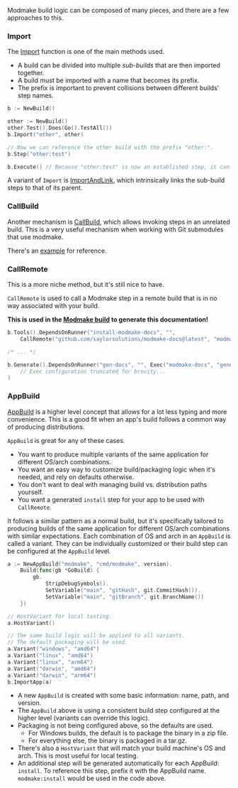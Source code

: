 Modmake build logic can be composed of many pieces, and there are a few approaches to this.

### Import

The [Import](https://pkg.go.dev/github.com/saylorsolutions/modmake#Build.Import) function is one of the main methods used.

* A build can be divided into multiple *sub-builds* that are then imported together.
* A build must be imported with a name that becomes its prefix.
* The prefix is important to prevent collisions between different builds' step names.

```go
b := NewBuild()

other := NewBuild()
other.Test().Does(Go().TestAll())
b.Import("other", other)

// Now we can reference the other build with the prefix "other:".
b.Step("other:test")

b.Execute() // Because "other:test" is now an established step, it can be invoked with "go run" too.
```

A variant of `Import` is [ImportAndLink](https://pkg.go.dev/github.com/saylorsolutions/modmake#Build.ImportAndLink), which intrinsically links the sub-build steps to that of its parent.

### CallBuild

Another mechanism is [CallBuild](https://pkg.go.dev/github.com/saylorsolutions/modmake#CallBuild), which allows invoking steps in an unrelated build.
This is a very useful mechanism when working with Git submodules that use modmake.

There's an [example](https://pkg.go.dev/github.com/saylorsolutions/modmake#example-CallBuild) for reference.

### CallRemote

This is a more niche method, but it's still nice to have.

`CallRemote` is used to call a Modmake step in a remote build that is in no way associated with your build.

**This is used in the [Modmake build](https://github.com/saylorsolutions/modmake/blob/main/modmake/build.go) to generate this documentation!**

```go
b.Tools().DependsOnRunner("install-modmake-docs", "",
	CallRemote("github.com/saylorsolutions/modmake-docs@latest", "modmake/build.go", "modmake-docs:install"))

/* ... */

b.Generate().DependsOnRunner("gen-docs", "", Exec("modmake-docs", "generate").
	// Exec configuration truncated for brevity...
)
```

### AppBuild

[AppBuild](https://pkg.go.dev/github.com/saylorsolutions/modmake#AppBuild) is a higher level concept that allows for a lot less typing and more convenience.
This is a good fit when an app's build follows a common way of producing distributions.

`AppBuild` is great for any of these cases.

* You want to produce multiple variants of the same application for different OS/arch combinations.
* You want an easy way to customize build/packaging logic when it's needed, and rely on defaults otherwise.
* You don't want to deal with managing build vs. distribution paths yourself.
* You want a generated `install` step for your app to be used with `CallRemote`.

It follows a similar pattern as a normal build, but it's specifically tailored to producing builds of the same application for different OS/arch combinations with similar expectations.
Each combination of OS and arch in an `AppBuild` is called a variant.
They can be individually customized or their build step can be configured at the `AppBuild` level.

```go
a := NewAppBuild("modmake", "cmd/modmake", version).
    Build(func(gb *GoBuild) {
        gb.
            StripDebugSymbols().
            SetVariable("main", "gitHash", git.CommitHash()).
            SetVariable("main", "gitBranch", git.BranchName())
    })

// HostVariant for local testing.
a.HostVariant()

// The same build logic will be applied to all variants.
// The default packaging will be used.
a.Variant("windows", "amd64")
a.Variant("linux", "amd64")
a.Variant("linux", "arm64")
a.Variant("darwin", "amd64")
a.Variant("darwin", "arm64")
b.ImportApp(a)
```

* A new `AppBuild` is created with some basic information: name, path, and version.
* The `AppBuild` above is using a consistent build step configured at the higher level (variants can override this logic).
* Packaging is not being configured above, so the defaults are used.
  * For Windows builds, the default is to package the binary in a zip file.
  * For everything else, the binary is packaged in a tar.gz.
* There's also a `HostVariant` that will match your build machine's OS and arch. This is most useful for local testing.
* An additional step will be generated automatically for each AppBuild: `install`. To reference this step, prefix it with the AppBuild name. `modmake:install` would be used in the code above.
